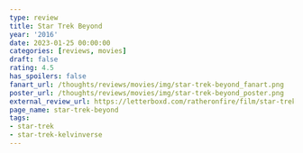 ```yaml
---
type: review
title: Star Trek Beyond
year: '2016'
date: 2023-01-25 00:00:00
categories: [reviews, movies]
draft: false
rating: 4.5
has_spoilers: false
fanart_url: /thoughts/reviews/movies/img/star-trek-beyond_fanart.png
poster_url: /thoughts/reviews/movies/img/star-trek-beyond_poster.png
external_review_url: https://letterboxd.com/ratheronfire/film/star-trek-beyond/
page_name: star-trek-beyond
tags:
- star-trek
- star-trek-kelvinverse
---
```


